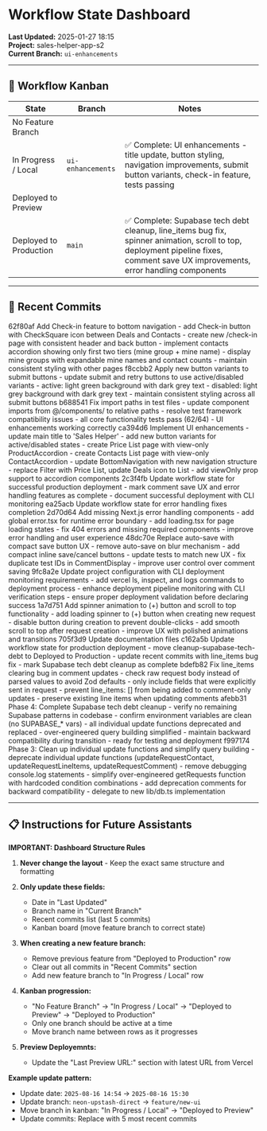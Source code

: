 # Workflow State Dashboard

**Last Updated:** 2025-01-27 18:15  
**Project:** sales-helper-app-s2  
**Current Branch:** `ui-enhancements`

---

## 🚦 Workflow Kanban

| State                  | Branch                | Notes                |
|-------------------------|-----------------------|----------------------|
| No Feature Branch       |                       |                      |
| In Progress / Local     | `ui-enhancements` | ✅ Complete: UI enhancements - title update, button styling, navigation improvements, submit button variants, check-in feature, tests passing |
| Deployed to Preview     |                       |                      |
| Deployed to Production  | `main` | ✅ Complete: Supabase tech debt cleanup, line_items bug fix, spinner animation, scroll to top, deployment pipeline fixes, comment save UX improvements, error handling components |

---

## 📝 Recent Commits
62f80af Add Check-in feature to bottom navigation - add Check-in button with CheckSquare icon between Deals and Contacts - create new /check-in page with consistent header and back button - implement contacts accordion showing only first two tiers (mine group + mine name) - display mine groups with expandable mine names and contact counts - maintain consistent styling with other pages
f8ccbb2 Apply new button variants to submit buttons - update submit and retry buttons to use active/disabled variants - active: light green background with dark grey text - disabled: light grey background with dark grey text - maintain consistent styling across all submit buttons
b688541 Fix import paths in test files - update component imports from @/components/ to relative paths - resolve test framework compatibility issues - all core functionality tests pass (62/64) - UI enhancements working correctly
ca394d6 Implement UI enhancements - update main title to 'Sales Helper' - add new button variants for active/disabled states - create Price List page with view-only ProductAccordion - create Contacts List page with view-only ContactAccordion - update BottomNavigation with new navigation structure - replace Filter with Price List, update Deals icon to List - add viewOnly prop support to accordion components
2c3f4fb Update workflow state for successful production deployment - mark comment save UX and error handling features as complete - document successful deployment with CLI monitoring
ea25acb Update workflow state for error handling fixes completion
2d70d64 Add missing Next.js error handling components - add global error.tsx for runtime error boundary - add loading.tsx for page loading states - fix 404 errors and missing required components - improve error handling and user experience
48dc70e Replace auto-save with compact save button UX - remove auto-save on blur mechanism - add compact inline save/cancel buttons - update tests to match new UX - fix duplicate test IDs in CommentDisplay - improve user control over comment saving
9fc8a2e Update project configuration with CLI deployment monitoring requirements - add vercel ls, inspect, and logs commands to deployment process - enhance deployment pipeline monitoring with CLI verification steps - ensure proper deployment validation before declaring success
1a7d751 Add spinner animation to (+) button and scroll to top functionality - add loading spinner to (+) button when creating new request - disable button during creation to prevent double-clicks - add smooth scroll to top after request creation - improve UX with polished animations and transitions
705f3d9 Update documentation files
c162a5b Update workflow state for production deployment - move cleanup-supabase-tech-debt to Deployed to Production - update recent commits with line_items bug fix - mark Supabase tech debt cleanup as complete
bdefb82 Fix line_items clearing bug in comment updates - check raw request body instead of parsed values to avoid Zod defaults - only include fields that were explicitly sent in request - prevent line_items: [] from being added to comment-only updates - preserve existing line items when updating comments
afebb31 Phase 4: Complete Supabase tech debt cleanup - verify no remaining Supabase patterns in codebase - confirm environment variables are clean (no SUPABASE_* vars) - all individual update functions deprecated and replaced - over-engineered query building simplified - maintain backward compatibility during transition - ready for testing and deployment
f997174 Phase 3: Clean up individual update functions and simplify query building - deprecate individual update functions (updateRequestContact, updateRequestLineItems, updateRequestComment) - remove debugging console.log statements - simplify over-engineered getRequests function with hardcoded condition combinations - add deprecation comments for backward compatibility - delegate to new lib/db.ts implementation

---

## 📋 Instructions for Future Assistants

**IMPORTANT: Dashboard Structure Rules**

1. **Never change the layout** - Keep the exact same structure and formatting

2. **Only update these fields:**
   - Date in "Last Updated" 
   - Branch name in "Current Branch"
   - Recent commits list (last 5 commits)
   - Kanban board (move feature branch to correct state)

3. **When creating a new feature branch:**
   - Remove previous feature from "Deployed to Production" row
   - Clear out all commits in "Recent Commits" section
   - Add new feature branch to "In Progress / Local" row

4. **Kanban progression:**
   - "No Feature Branch" → "In Progress / Local" → "Deployed to Preview" → "Deployed to Production"
   - Only one branch should be active at a time
   - Move branch name between rows as it progresses

5. **Preview Deployemnts:**
   - Update the "Last Preview URL:" section with latest URL from Vercel


**Example update pattern:**
- Update date: `2025-08-16 14:54` → `2025-08-16 15:30`
- Update branch: `neon-upstash-direct` → `feature/new-ui`
- Move branch in kanban: "In Progress / Local" → "Deployed to Preview"
- Update commits: Replace with 5 most recent commits
